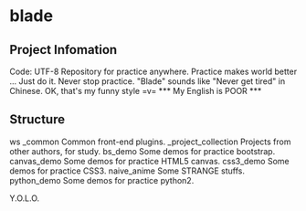 # blade


Project Infomation
-------------------------------------------------------------------------------
Code: UTF-8
Repository for practice anywhere.
Practice makes world better ... Just do it.
Never stop practice.
"Blade" sounds like "Never get tired" in Chinese. OK, that's my funny style =v=
*** My English is POOR ***


Structure
-------------------------------------------------------------------------------
ws
    _common                     Common front-end plugins.
    _project_collection         Projects from other authors, for study.
    bs_demo                     Some demos for practice bootstrap.
    canvas_demo                 Some demos for practice HTML5 canvas.
    css3_demo                   Some demos for practice CSS3.
    naive_anime                 Some STRANGE stuffs.
    python_demo                 Some demos for practice python2.


Y.O.L.O.